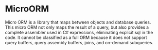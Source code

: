 # MicroORM

Micro ORM is a library that maps between objects and database queries.
This micro ORM not only maps the result of a query, but also provides a complete assembler used in C# expressions, eliminating explicit sql in the code.
It cannot be classified as a full ORM because it does not support query buffers, query assembly buffers, joins, and on-demand subqueries.
